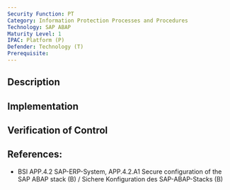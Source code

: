 ```yaml
---
Security Function: PT
Category: Information Protection Processes and Procedures
Technology: SAP ABAP
Maturity Level: 1
IPAC: Platform (P)
Defender: Technology (T)
Prerequisite:
---
```


## Description



## Implementation



## Verification of Control



## References:
- BSI APP.4.2 SAP-ERP-System, APP.4.2.A1 Secure configuration of the SAP ABAP stack (B) / Sichere Konfiguration des SAP-ABAP-Stacks (B)

